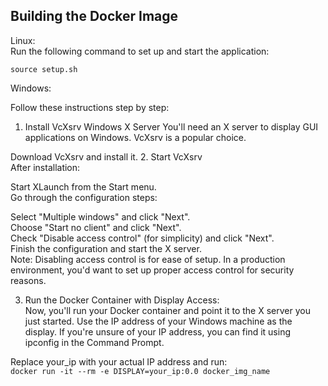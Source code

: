 ## Building the Docker Image  
Linux:  
Run the following command to set up and start the application:  
```
source setup.sh  
```
Windows:

Follow these instructions step by step:

1. Install VcXsrv Windows X Server
You'll need an X server to display GUI applications on Windows. VcXsrv is a popular choice.  

Download VcXsrv and install it.
2. Start VcXsrv  
After installation:

Start XLaunch from the Start menu.  
Go through the configuration steps:  

Select "Multiple windows" and click "Next".  
Choose "Start no client" and click "Next".  
Check "Disable access control" (for simplicity) and click "Next".  
Finish the configuration and start the X server.  
Note: Disabling access control is for ease of setup. In a production environment, you'd want to set up proper access control for security reasons.  

3. Run the Docker Container with Display Access:  
Now, you'll run your Docker container and point it to the X server you just started. Use the IP address of your Windows machine as the display. If you're unsure of your IP address, you can find it using ipconfig in the Command Prompt.  

Replace your_ip with your actual IP address and run:  
		```
		docker run -it --rm -e DISPLAY=your_ip:0.0 docker_img_name
		```